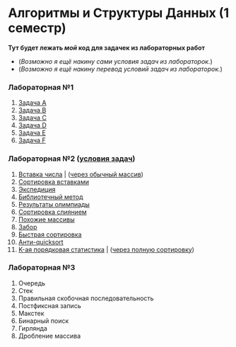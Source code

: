 Алгоритмы и Структуры Данных (1 семестр)
=====
**Тут будет лежать *мой* код для задачек из лабораторных работ**

* (*Возможно я ещё накину сами условия задач из лабораторок.*)
* (*Возможно я ещё накину перевод условий задач из лабораторок.*)

### Лабораторная №1
1. [Задача A](https://github.com/Egichiv/Algorithms-and-DS-1-Sem/blob/main/Lab.%20%231%20-%202022/task-A.cpp)
2. [Задача B](https://github.com/Egichiv/Algorithms-and-DS-1-Sem/blob/main/Lab.%20%231%20-%202022/task-B.cpp)
3. [Задача C](https://github.com/Egichiv/Algorithms-and-DS-1-Sem/blob/main/Lab.%20%231%20-%202022/task-C.cpp)
4. [Задача D](https://github.com/Egichiv/Algorithms-and-DS-1-Sem/blob/main/Lab.%20%231%20-%202022/task-D.cpp)
5. [Задача E](https://github.com/Egichiv/Algorithms-and-DS-1-Sem/blob/main/Lab.%20%231%20-%202022/task-E.cpp)
6. [Задача F](https://github.com/Egichiv/Algorithms-and-DS-1-Sem/blob/main/Lab.%20%231%20-%202022/task-F.cpp)

### Лабораторная №2 ([условия задач](https://github.com/Egichiv/Algorithms-and-DS-1-Sem/blob/main/Lab.%20%232%20-%202022/Lab.%20%232%20tasks.md))
1. [Вставка числа](https://github.com/Egichiv/Algorithms-and-DS-1-Sem/blob/main/Lab.%20%232%20-%202022/task-A.cpp)  |  ([через обычный массив](https://github.com/Egichiv/Algorithms-and-DS-1-Sem/blob/main/Lab.%20%232%20-%202022/task-A-ver.0.cpp))
2. [Сортировка вставками](https://github.com/Egichiv/Algorithms-and-DS-1-Sem/blob/main/Lab.%20%232%20-%202022/task-B.cpp)
3. [Экспедиция](https://github.com/Egichiv/Algorithms-and-DS-1-Sem/blob/main/Lab.%20%232%20-%202022/task-C.cpp)
4. [Библиотечный метод](https://github.com/Egichiv/Algorithms-and-DS-1-Sem/blob/main/Lab.%20%232%20-%202022/task-D.cpp)
5. [Результаты олимпиады](https://github.com/Egichiv/Algorithms-and-DS-1-Sem/blob/main/Lab.%20%232%20-%202022/task-E.cpp)
6. [Сортировка слиянием](https://github.com/Egichiv/Algorithms-and-DS-1-Sem/blob/main/Lab.%20%232%20-%202022/task-F.cpp)
7. [Похожие массивы](https://github.com/Egichiv/Algorithms-and-DS-1-Sem/blob/main/Lab.%20%232%20-%202022/task-G.cpp)
8. [Забор](https://github.com/Egichiv/Algorithms-and-DS-1-Sem/blob/main/Lab.%20%232%20-%202022/task-H.cpp)
9. [Быстрая сортировка](https://github.com/Egichiv/Algorithms-and-DS-1-Sem/blob/main/Lab.%20%232%20-%202022/task-I.cpp)
10. [Анти-quicksort](https://github.com/Egichiv/Algorithms-and-DS-1-Sem/blob/main/Lab.%20%232%20-%202022/task-J.cpp)
11. [K-ая порядковая статистика](https://github.com/Egichiv/Algorithms-and-DS-1-Sem/blob/main/Lab.%20%232%20-%202022/task-K.cpp)  |  ([через полную сортировку](https://github.com/Egichiv/Algorithms-and-DS-1-Sem/blob/main/Lab.%20%232%20-%202022/task-K-ver.0.cpp))

### Лабораторная №3
1. Очередь
2. Стек
3. Правильная скобочная последовательность
4. Постфиксная запись
5. Макстек
6. Бинарный поиск
7. Гирлянда
8. Дробление массива
